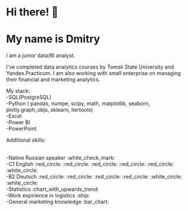 # Hi there!  :wave:
# My name is Dmitry
I am a junior data/BI analyst.

I've completed data analytics courses by Tomsk State University and Yandex.Practicum.
I am also working with small enterprise on managing their financial and marketing analytics.

My stack:
<br>
-SQL(PostgreSQL)
<br>
-Python ( pandas, numpe, scipy, math, matplotlib, seaborn, plotly.graph_objs, sklearn, itertools)
<br>
-Excel
<br>
-Power BI
<br>
-PowerPoint

Additional skills:

<br>
-Native Russian speaker :white_check_mark:
<br>
-C1 English :red_circle: :red_circle: :red_circle: :red_circle: :red_circle:  :white_circle:
<br>
-B2 Deutsch :red_circle: :red_circle: :red_circle: :red_circle: :white_circle: :white_circle:
<br>
-Statistics :chart_with_upwards_trend:
<br>
-Work expirience in logistics :ship:
<br>
-General marketing knowledge :bar_chart:
